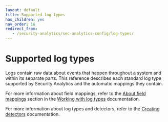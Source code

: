 ```yaml
---
layout: default
title: Supported log types
has_children: yes
nav_order: 16
redirect_from:
   - /security-analytics/sec-analytics-config/log-types/
---
```


# Supported log types

Logs contain raw data about events that happen throughout a system and within its separate parts. This reference describes each standard log type supported by Security Analytics and the automatic mappings they contain.

For more information about field mappings, refer to the [About field mappings]({{site.url}}{{site.baseurl}}/security-analytics/sec-analytics-config/log-types#about-field-mappings) section in the [Working with log types]({{site.url}}{{site.baseurl}}/security-analytics/sec-analytics-config/log-types/) documentation. 

For more information about log types and detectors, refer to the [Creating detectors]({{site.url}}{{site.baseurl}}/security-analytics/sec-analytics-config/detectors-config/) documentation.

